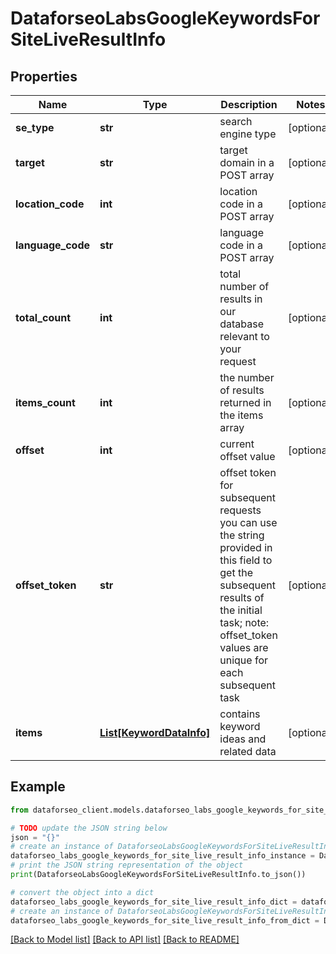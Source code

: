 # DataforseoLabsGoogleKeywordsForSiteLiveResultInfo


## Properties

Name | Type | Description | Notes
------------ | ------------- | ------------- | -------------
**se_type** | **str** | search engine type | [optional] 
**target** | **str** | target domain in a POST array | [optional] 
**location_code** | **int** | location code in a POST array | [optional] 
**language_code** | **str** | language code in a POST array | [optional] 
**total_count** | **int** | total number of results in our database relevant to your request | [optional] 
**items_count** | **int** | the number of results returned in the items array | [optional] 
**offset** | **int** | current offset value | [optional] 
**offset_token** | **str** | offset token for subsequent requests you can use the string provided in this field to get the subsequent results of the initial task; note: offset_token values are unique for each subsequent task | [optional] 
**items** | [**List[KeywordDataInfo]**](KeywordDataInfo.md) | contains keyword ideas and related data | [optional] 

## Example

```python
from dataforseo_client.models.dataforseo_labs_google_keywords_for_site_live_result_info import DataforseoLabsGoogleKeywordsForSiteLiveResultInfo

# TODO update the JSON string below
json = "{}"
# create an instance of DataforseoLabsGoogleKeywordsForSiteLiveResultInfo from a JSON string
dataforseo_labs_google_keywords_for_site_live_result_info_instance = DataforseoLabsGoogleKeywordsForSiteLiveResultInfo.from_json(json)
# print the JSON string representation of the object
print(DataforseoLabsGoogleKeywordsForSiteLiveResultInfo.to_json())

# convert the object into a dict
dataforseo_labs_google_keywords_for_site_live_result_info_dict = dataforseo_labs_google_keywords_for_site_live_result_info_instance.to_dict()
# create an instance of DataforseoLabsGoogleKeywordsForSiteLiveResultInfo from a dict
dataforseo_labs_google_keywords_for_site_live_result_info_from_dict = DataforseoLabsGoogleKeywordsForSiteLiveResultInfo.from_dict(dataforseo_labs_google_keywords_for_site_live_result_info_dict)
```
[[Back to Model list]](../README.md#documentation-for-models) [[Back to API list]](../README.md#documentation-for-api-endpoints) [[Back to README]](../README.md)



